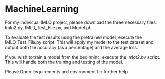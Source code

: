# MachineLearning

For my individual IMLO project, please download the three necessary files: Imlo2.py, IMLO_Test_File.py, and Model.pt.

To evaluate the test results using the pretrained model, execute the IMLO_Test_File.py script. This will apply my model to the test dataset and output both the accuracy (as a percentage) and the average loss.

If you wish to train a model from the beginning, execute the Imlot2.py script. This will handle both the training and testing of the model.

Please Open Requirements and environment for further help
